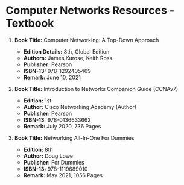 # Computer Networks Resources - Textbook
1. **Book Title:** Computer Networking: A Top-Down Approach
   - **Edition Details:** 8th, Global Edition  
   - **Authors:** James Kurose, Keith Ross  
   - **Publisher:** Pearson  
   - **ISBN-13:** 978-1292405469  
   - **Remark:** June 10, 2021


2. **Book Title:** Introduction to Networks Companion Guide (CCNAv7)
   - **Edition:** 1st
   - **Author:** Cisco Networking Academy (Author)
   - **Publisher:** Pearson
   - **ISBN-13:** 978-0136633662
   - **Remark:** July 2020, 736 Pages


3. **Book Title:** Networking All-In-One For Dummies
   - **Edition:** 8th
   - **Author:** Doug Lowe 
   - **Publisher:** For Dummies
   - **ISBN-13:** 978-1119689010
   - **Remark:** May 2021, 1056 Pages
